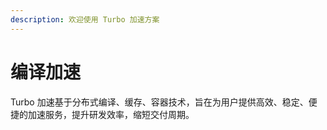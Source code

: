 ```yaml
---
description: 欢迎使用 Turbo 加速方案
---
```


# 编译加速

Turbo 加速基于分布式编译、缓存、容器技术，旨在为用户提供高效、稳定、便捷的加速服务，提升研发效率，缩短交付周期。

